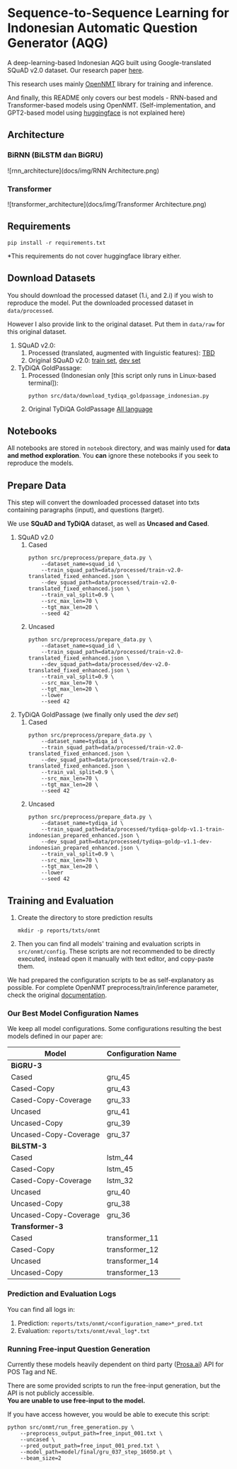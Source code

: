 # Sequence-to-Sequence Learning for Indonesian Automatic Question Generator (AQG)

A deep-learning-based Indonesian AQG built using Google-translated SQuAD v2.0 dataset.
Our research paper [here]().

This research uses mainly [OpenNMT](https://github.com/OpenNMT/) library for training and inference.

And finally, this README only covers our best models - RNN-based and Transformer-based models using OpenNMT.
(Self-implementation, and GPT2-based model using [huggingface](https://github.com/huggingface/transformers) is not explained here)

## Architecture

### BiRNN (BiLSTM dan BiGRU)
![rnn_architecture](docs/img/RNN Architecture.png)

### Transformer  
![transformer_architecture](docs/img/Transformer Architecture.png)

## Requirements

```shell script
pip install -r requirements.txt
```

*This requirements do not cover huggingface library either.

## Download Datasets

You should download the processed dataset (1.i, and 2.i) if you wish to reproduce the model.
Put the downloaded processed dataset in `data/processed`.

 However I also provide link to the original dataset. Put them in `data/raw` for this original dataset.

1. SQuAD v2.0:
    1. Processed (translated, augmented with linguistic features): [TBD]()
    2. Original SQuAD v2.0: [train set](https://rajpurkar.github.io/SQuAD-explorer/dataset/train-v2.0.json), [dev set](https://rajpurkar.github.io/SQuAD-explorer/dataset/dev-v2.0.json)
2. TyDiQA GoldPassage:
    1. Processed (Indonesian only [this script only runs in Linux-based terminal]):
        ```shell script
        python src/data/download_tydiqa_goldpassage_indonesian.py
        ```
    2. Original TyDiQA GoldPassage [All language](https://storage.googleapis.com/tydiqa/v1.1/tydiqa-goldp-v1.1-train.json)

## Notebooks

All notebooks are stored in `notebook` directory, and was mainly used for **data and method exploration**.
You **can** ignore these notebooks if you seek to reproduce the models. 

## Prepare Data 

This step will convert the downloaded processed dataset into txts containing paragraphs (input), and questions (target).

We use **SQuAD and TyDiQA** dataset, as well as **Uncased and Cased**. 

1. SQuAD v2.0
    1. Cased
        ```shell script
        python src/preprocess/prepare_data.py \
            --dataset_name=squad_id \
            --train_squad_path=data/processed/train-v2.0-translated_fixed_enhanced.json \
            --dev_squad_path=data/processed/train-v2.0-translated_fixed_enhanced.json \
            --train_val_split=0.9 \
            --src_max_len=70 \
            --tgt_max_len=20 \
            --seed 42
        ```
    2. Uncased
        ```shell script
        python src/preprocess/prepare_data.py \
            --dataset_name=squad_id \
            --train_squad_path=data/processed/train-v2.0-translated_fixed_enhanced.json \
            --dev_squad_path=data/processed/dev-v2.0-translated_fixed_enhanced.json \
            --train_val_split=0.9 \
            --src_max_len=70 \
            --tgt_max_len=20 \
            --lower
            --seed 42
        ```
2. TyDiQA GoldPassage (we finally only used the _dev set_)
    1. Cased
        ```shell script
        python src/preprocess/prepare_data.py \
            --dataset_name=tydiqa_id \
            --train_squad_path=data/processed/train-v2.0-translated_fixed_enhanced.json \
            --dev_squad_path=data/processed/train-v2.0-translated_fixed_enhanced.json \
            --train_val_split=0.9 \
            --src_max_len=70 \
            --tgt_max_len=20 \
            --seed 42
        ```
    2. Uncased
        ```shell script
        python src/preprocess/prepare_data.py \
            --dataset_name=tydiqa_id \
            --train_squad_path=data/processed/tydiqa-goldp-v1.1-train-indonesian_prepared_enhanced.json \
            --dev_squad_path=data/processed/tydiqa-goldp-v1.1-dev-indonesian_prepared_enhanced.json \
            --train_val_split=0.9 \
            --src_max_len=70 \
            --tgt_max_len=20 \
            --lower
            --seed 42
        ```

## Training and Evaluation

1. Create the directory to store prediction results
    ```shell script
    mkdir -p reports/txts/onmt
    ```
2. Then you can find all models' training and evaluation scripts in `src/onmt/config`.
These scripts are not recommended to be directly executed, instead open it manually with text editor, and copy-paste them.

We had prepared the configuration scripts to be as self-explanatory as possible.
For complete OpenNMT preprocess/train/inference parameter, check the original [documentation](https://opennmt.net/OpenNMT-py/).

### Our Best Model Configuration Names

We keep all model configurations. Some configurations resulting the best models defined in our paper are:

| Model                 | Configuration Name |
|-----------------------|--------------------|
| **BiGRU-3**           |                    |
| Cased                 | gru_45             |
| Cased-Copy            | gru_43             |
| Cased-Copy-Coverage   | gru_33             |
| Uncased               | gru_41             |
| Uncased-Copy          | gru_39             |
| Uncased-Copy-Coverage | gru_37             |
| **BiLSTM-3**          |                    |
| Cased                 | lstm_44            |
| Cased-Copy            | lstm_45            |
| Cased-Copy-Coverage   | lstm_32            |
| Uncased               | gru_40             |
| Uncased-Copy          | gru_38             |
| Uncased-Copy-Coverage | gru_36             |
| **Transformer-3**     |                    |
| Cased                 |  transformer_11    |
| Cased-Copy            |  transformer_12    |
| Uncased               |  transformer_14    |
| Uncased-Copy          |  transformer_13    | 

### Prediction and Evaluation Logs

You can find all logs in:
1. Prediction: `reports/txts/onmt/<configuration_name>*_pred.txt`
2. Evaluation: `reports/txts/onmt/eval_log*.txt`

### Running Free-input Question Generation

Currently these models heavily dependent on third party ([Prosa.ai](https://prosa.ai)) API for POS Tag and NE.

There are some provided scripts to run the free-input generation, but the API is not publicly accessible.  
**You are unable to use free-input to the model.**

If you have access however, you would be able to execute this script:
```shell script
python src/onmt/run_free_generation.py \
    --preprocess_output_path=free_input_001.txt \
    --uncased \
    --pred_output_path=free_input_001_pred.txt \
    --model_path=model/final/gru_037_step_16050.pt \
    --beam_size=2
```
